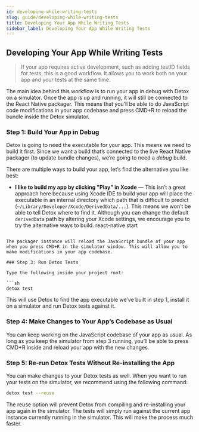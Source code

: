 ```yaml
---
id: developing-while-writing-tests
slug: guide/developing-while-writing-tests
title: Developing Your App While Writing Tests
sidebar_label: Developing Your App While Writing Tests
---
```


## Developing Your App While Writing Tests

> If your app requires active development, such as adding testID fields for tests, this is a good workflow. It allows you to work both on your app and your tests at the same time.

The main idea behind this workflow is to run your app in debug with Detox on a simulator. Once the app is up and running, it will still be connected to the React Native packager. This means that you’ll be able to do JavaScript code modifications in your app codebase and press CMD+R to reload the bundle inside the Detox simulator.

### Step 1: Build Your App in Debug

Detox is going to need the executable for your app. This means we need to build it first. Since we want a build that’s connected to the live React Native packager (to update bundle changes), we’re going to need a _debug_ build.

There are multiple ways to build your app, let’s find the alternative you like best:

- **I like to build my app by clicking "Play" in Xcode** — This isn’t a great approach here because using Xcode IDE to build your app will place the executable in an internal directory which path that is difficult to predict (`~/Library/Developer/Xcode/DerivedData/...`). This means we won’t be able to tell Detox where to find it. Although you can change the default `derivedData` path by altering your Xcode settings, we encourage you to try the alternative ways to build.
react-native start
```

The packager instance will reload the JavaScript bundle of your app when you press CMD+R in the simulator window. This will allow you to make modifications in your app codebase.

### Step 3: Run Detox Tests

Type the following inside your project root:

```sh
detox test
```

This will use Detox to find the app executable we’ve built in step 1, install it on a simulator and run Detox tests against it.

### Step 4: Make Changes to Your App’s Codebase as Usual

You can keep working on the JavaScript codebase of your app as usual. As long as you keep the simulator from step 3 running, you’ll be able to press CMD+R inside and reload your app with the new changes.

### Step 5: Re-run Detox Tests Without Re-installing the App

You can make changes to your Detox tests as well. When you want to run your tests on the simulator, we recommend using the following command:

```sh
detox test --reuse
```

The reuse option will prevent Detox from compiling and re-installing your app again in the simulator. The tests will simply run against the current app instance currently running in the simulator. This will make the process much faster.
